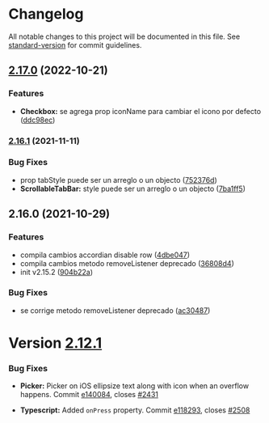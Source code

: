 # Changelog

All notable changes to this project will be documented in this file. See [standard-version](https://github.com/conventional-changelog/standard-version) for commit guidelines.

## [2.17.0](http://bitbucket.bch.bancodechile.cl:7990/projects/INVA/repos/native-base/compare/commits?targetBranch=refs%2Ftags%2Fv2.16.1&sourceBranch=refs%2Ftags%2Fv2.17.0&targetRepoId=5999) (2022-10-21)


### Features

* **Checkbox:** se agrega prop iconName para cambiar el icono por defecto ([ddc98ec](http://bitbucket.bch.bancodechile.cl:7990/projects/INVA/repos/native-base/commits/ddc98ec56314ae1fbcc2b78b203a6738c966d35f))

### [2.16.1](http://bitbucket.bch.bancodechile.cl:7990/projects/INVA/repos/native-base/compare/commits?targetBranch=refs%2Ftags%2Fv2.16.0&sourceBranch=refs%2Ftags%2Fv2.16.1&targetRepoId=5999) (2021-11-11)


### Bug Fixes

* prop tabStyle puede ser un arreglo o un objecto ([752376d](http://bitbucket.bch.bancodechile.cl:7990/projects/INVA/repos/native-base/commits/752376dc5cbd97180a1f358486b5abd86f154f03))
* **ScrollableTabBar:** style puede ser un arreglo o un objecto ([7ba1ff5](http://bitbucket.bch.bancodechile.cl:7990/projects/INVA/repos/native-base/commits/7ba1ff5d2c453b93cbb8d91fd981169a37da703a))

## 2.16.0 (2021-10-29)


### Features

* compila cambios accordian disable row ([4dbe047](http://bitbucket.bch.bancodechile.cl:7990/projects/INVA/repos/native-base/commits/4dbe047a45f1e57bef61e50f3bd4de989e8f998f))
* compila cambios metodo removeListener deprecado ([36808d4](http://bitbucket.bch.bancodechile.cl:7990/projects/INVA/repos/native-base/commits/36808d4875f81c34e8fe7d99e10a07686b47ce94))
* init v2.15.2 ([904b22a](http://bitbucket.bch.bancodechile.cl:7990/projects/INVA/repos/native-base/commits/904b22a8acd9f84b5f8da7964db6224560fff946))


### Bug Fixes

* se corrige metodo removeListener deprecado ([ac30487](http://bitbucket.bch.bancodechile.cl:7990/projects/INVA/repos/native-base/commits/ac30487e2093ebad50063709492ad75c1557d84f))

# Version [2.12.1](https://github.com/GeekyAnts/NativeBase/releases/tag/v2.12.1)


### Bug Fixes

*   **Picker:** Picker on iOS ellipsize text along with icon when an overflow happens. Commit [e140084](https://github.com/GeekyAnts/NativeBase/commit/e1400842a2e0d766ccb8cfb23b13f9423c737a36), closes [#2431](https://github.com/GeekyAnts/NativeBase/issues/2431)

*   **Typescript:** Added `onPress` property. Commit [e118293](https://github.com/GeekyAnts/NativeBase/commit/e118293a77eb3411cd3388d91958140bebc970d0), closes [#2508](https://github.com/GeekyAnts/NativeBase/issues/2508)
